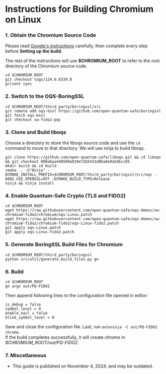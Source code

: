 # Instructions for Building Chromium on Linux

### 1. Obtain the Chromium Source Code

Please read [Google's instructions](https://chromium.googlesource.com/chromium/src/+/main/docs/linux/build_instructions.md) carefully, then complete every step before **Setting up the build**.

The rest of the instructions will use **$CHROMIUM_ROOT** to refer to the root directory of the Chromium source code.

```shellscript
cd $CHROMIUM_ROOT
git checkout tags/124.0.6339.0
gclient sync
```

### 2. Switch to the OQS-BoringSSL

```shellscript
cd $CHROMIUM_ROOT/third_party/boringssl/src
git remote add oqs-bssl https://github.com/open-quantum-safe/boringssl
git fetch oqs-bssl
git checkout sw-fido2-pqc
```

### 3. Clone and Build liboqs

Choose a directory to store the liboqs source code and use the `cd` command to move to that directory. We will use ninja to build liboqs.

```shellscript
git clone https://github.com/open-quantum-safe/liboqs.git && cd liboqs && git checkout 890a6aa448598a019e72b5431d8ba8e0a5dbcc85
mkdir build && cd build
cmake .. -G"Ninja" -DCMAKE_INSTALL_PREFIX=$CHROMIUM_ROOT/third_party/boringssl/src/oqs -DOQS_USE_OPENSSL=OFF -DCMAKE_BUILD_TYPE=Release
ninja && ninja install
```

### 4. Enable Quantum-Safe Crypto (TLS and FIDO2)

```shellscript
cd $CHROMIUM_ROOT
wget https://raw.githubusercontent.com/open-quantum-safe/oqs-demos/sw-chromium-fido2/chromium/oqs-Linux.patch
wget https://raw.githubusercontent.com/open-quantum-safe/oqs-demos/sw-chromium-fido2/chromium-fido2/oqs-Linux-fido2.patch
git apply oqs-Linux.patch
git apply oqs-Linux-fido2.patch
```

### 5. Generate BoringSSL Build Files for Chromium

```shellscript
cd $CHROMIUM_ROOT/third_party/boringssl
python src/util/generate_build_files.py gn
```

### 6. Build

```shellscript
cd $CHROMIUM_ROOT
gn args out/PQ-FIDO2
```

Then append following lines to the configuration file opened in editor:

```
is_debug = false
symbol_level = 0
enable_nacl = false
blink_symbol_level = 0
```

Save and close the configuration file. Last, run `autoninja -C out/PQ-FIDO2 chrome`.\
If the build completes successfully, it will create _chrome_ in _$CHROMIUM_ROOT/out/PQ-FIDO2_.

### 7. Miscellaneous

- This guide is published on November 4, 2024, and may be outdated.
